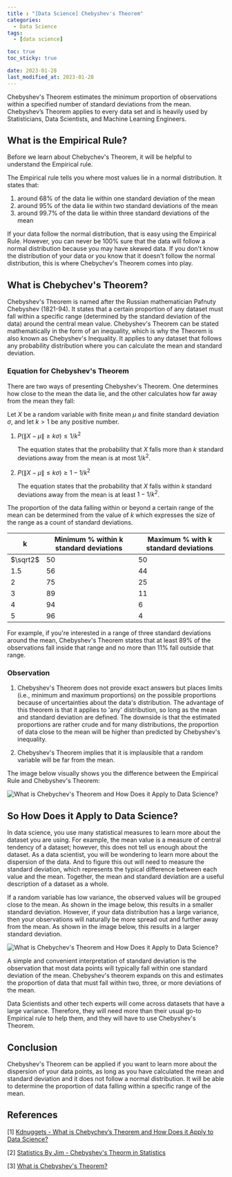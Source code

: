 ```yaml
---
title : "[Data Science] Chebyshev's Theorem"
categories:
  - Data Science
tags:
  - [data science]

toc: true
toc_sticky: true

date: 2023-01-28
last_modified_at: 2023-01-28
---
```


Chebyshev's Theorem estimates the minimum proportion of observations within a specified number of standard deviations from the mean. Chebyshev’s Theorem applies to every data set and is heavily used by Statisticians, Data Scientists, and Machine Learning Engineers.

## What is the Empirical Rule?

Before we learn about Chebychev's Theorem, it will be helpful to understand the Empirical rule.

The Empirical rule tells you where most values lie in a normal distribution. It states that:

1. around 68% of the data lie within one standard deviation of the mean
2. around 95% of the data lie within two standard deviations of the mean
3. around 99.7% of the data lie within three standard deviations of the mean

If your data follow the normal distribution, that is easy using the Empirical Rule. However, you can never be 100% sure that the data will follow a normal distribution because you may have skewed data. If you don't know the distribution of your data or you know that it doesn't follow the normal distribution, this is where Chebychev's Theorem comes into play.

## What is Chebychev's Theorem?

Chebyshev's Theorem is named after the Russian mathematician Pafnuty Chebyshev (1821-94). It states that a certain proportion of any dataset must fall within a specific range (determined by the standard deviation of the data) around the central mean value. Chebyshev's Theorem can be stated mathematically in the form of an inequality, which is why the Theorem is also known as Chebyshev's Inequality. It applies to any dataset that follows any probability distribution where you can calculate the mean and standard deviation. 

### Equation for Chebyshev's Theorem

There are two ways of presenting Chebyshev's Theorem. One determines how close to the mean the data lie, and the other calculates how far away from the mean they fall:

Let $X$ be a random variable with finite mean $\mu$ and finite standard deviation $\sigma$, and let $k>1$ be any positive number. 

1.  $P(\|X - \mu\| ≥ k\sigma) ≤ 1 / k^2$

    The equation states that the probability that $X$ falls more than $k$ standard deviations away from the mean is at most $1/k^2$. 

2.  $P(\|X - \mu\| ≤ k\sigma) ≥ 1 - 1 / k^2$

    The equation states that the probability that $X$ falls within $k$ standard deviations away from the mean is at least $1-1/k^2$.

The proportion of the data falling within or beyond a certain range of the mean can be determined from the value of $k$ which expresses the size of the range as a count of standard deviations.

| k | Minimum % within k standard deviations | Maximum % with k standard deviations |
| - | - | - |
| $\sqrt2$ | $50$ | $50$ |
| $1.5$ | $56$ | $44$ |
| $2$ | $75$ | $25$ |
| $3$ | $89$ | $11$ |
| $4$ | $94$ | $6$ |
| $5$ | $96$ | $4$ |

For example, if you're interested in a range of three standard deviations around the mean, Chebyshev's Theorem states that at least 89% of the observations fall inside that range and no more than 11% fall outside that range. 

### Observation

1. Chebyshev's Theorem does not provide exact answers but places limits (i.e., minimum and maximum proportions) on the possible proportions because of uncertainties about the data's distribution. The advantage of this theorem is that it applies to 'any' distribution, so long as the mean and standard deviation are defined. The downside is that the estimated proportions are rather crude and for many distributions, the proportion of data close to the mean will be higher than predicted by Chebyshev's inequality.

2. Chebyshev's Theorem implies that it is implausible that a random variable will be far from the mean. 

The image below visually shows you the difference between the Empirical Rule and Chebyshev's Theorem: 
  
![What is Chebychev's Theorem and How Does it Apply to Data Science?](https://www.kdnuggets.com/wp-content/uploads/arya_chebychev_theorem_apply_data_science_1.png)  

## So How Does it Apply to Data Science?

In data science, you use many statistical measures to learn more about the dataset you are using. For example, the mean value is a measure of central tendency of a dataset; however, this does not tell us enough about the dataset. As a data scientist, you will be wondering to learn more about the dispersion of the data. And to figure this out will need to measure the standard deviation, which represents the typical difference between each value and the mean. Together, the mean and standard deviation are a useful description of a dataset as a whole. 

If a random variable has low variance, the observed values will be grouped close to the mean. As shown in the image below, this results in a smaller standard deviation. However, if your data distribution has a large variance, then your observations will naturally be more spread out and further away from the mean. As shown in the image below, this results in a larger standard deviation.

![What is Chebychev's Theorem and How Does it Apply to Data Science?](https://www.kdnuggets.com/wp-content/uploads/arya_chebychev_theorem_apply_data_science_3.png)  

A simple and convenient interpretation of standard deviation is the observation that most data points will typically fall within one standard deviation of the mean. Chebyshev's theorem expands on this and estimates the proportion of data that must fall within two, three, or more deviations of the mean.

Data Scientists and other tech experts will come across datasets that have a large variance. Therefore, they will need more than their usual go-to Empirical rule to help them, and they will have to use Chebyshev's Theorem.

## Conclusion

Chebyshev's Theorem can be applied if you want to learn more about the dispersion of your data points, as long as you have calculated the mean and standard deviation and it does not follow a normal distribution. It will be able to determine the proportion of data falling within a specific range of the mean.

## References

[1] [Kdnuggets - What is Chebychev’s Theorem and How Does it Apply to Data Science?](https://www.kdnuggets.com/2022/11/chebychev-theorem-apply-data-science.html)

[2] [Statistics By Jim - Chebyshev's Theorm in Statistics](https://statisticsbyjim.com/basics/chebyshevs-theorem-in-statistics/)

[3] [What is Chebyshev's Theorem?](https://study.com/learn/lesson/chebyshev-theorem.html)
